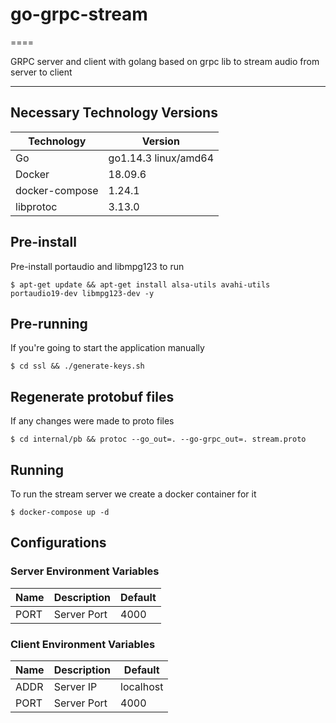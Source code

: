 # go-grpc-stream
====

GRPC server and client with golang based on grpc lib to stream audio from server to client

- - - - 

## Necessary Technology Versions

Technology  | Version
------------- | -------------
Go | go1.14.3 linux/amd64
Docker | 18.09.6
docker-compose | 1.24.1
libprotoc | 3.13.0

## Pre-install

Pre-install portaudio and libmpg123 to run

    $ apt-get update && apt-get install alsa-utils avahi-utils portaudio19-dev libmpg123-dev -y

## Pre-running

If you're going to start the application manually

    $ cd ssl && ./generate-keys.sh

## Regenerate protobuf files

If any changes were made to proto files 

    $ cd internal/pb && protoc --go_out=. --go-grpc_out=. stream.proto

## Running

To run the stream server we create a docker container for it

    $ docker-compose up -d

## Configurations

### Server Environment Variables

| Name | Description | Default |
| ---- | ----------- | ------- |
| PORT | Server Port | 4000 |

### Client Environment Variables

| Name | Description | Default |
| ---- | ----------- | ------- |
| ADDR | Server IP | localhost |
| PORT | Server Port | 4000 |